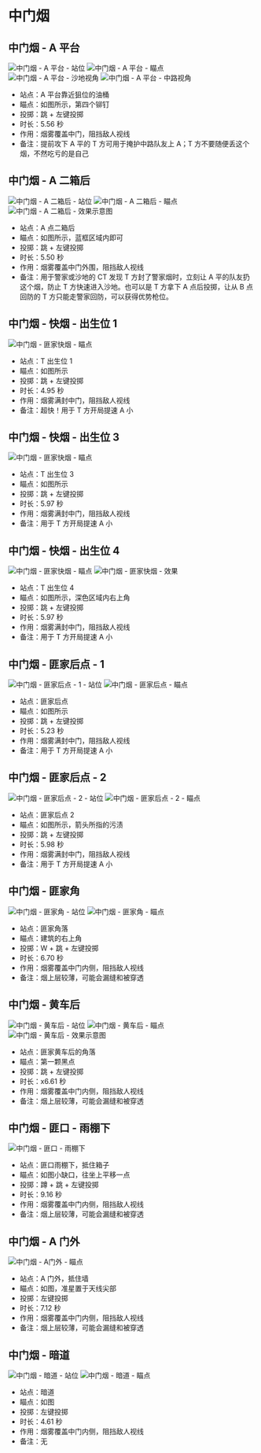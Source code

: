 # 中门烟

## 中门烟 - A 平台

![中门烟 - A 平台 - 站位](../../../../images/炙热沙城/中门烟-A平-站位.png)
![中门烟 - A 平台 - 瞄点](../../../../images/炙热沙城/中门烟-A平-瞄点.png)
![中门烟 - A 平台 - 沙地视角](../../../../images/炙热沙城/中门烟-A平-沙地视角.png)
![中门烟 - A 平台 - 中路视角](../../../../images/炙热沙城/中门烟-A平-中路视角.png)

- 站点：A 平台靠近狙位的油桶
- 瞄点：如图所示，第四个铆钉
- 投掷：跳 + 左键投掷
- 时长：5.56 秒
- 作用：烟雾覆盖中门，阻挡敌人视线
- 备注：提前攻下 A 平的 T 方可用于掩护中路队友上 A；T 方不要随便丢这个烟，不然吃亏的是自己

## 中门烟 - A 二箱后

![中门烟 - A 二箱后 - 站位](../../../../images/炙热沙城/中门烟-A二箱后-站位.png)
![中门烟 - A 二箱后 - 瞄点](../../../../images/炙热沙城/中门烟-A二箱后-瞄点.png)
![中门烟 - A 二箱后 - 效果示意图](../../../../images/炙热沙城/中门烟-A二箱后-效果.png)

- 站点：A 点二箱后
- 瞄点：如图所示，蓝框区域内即可
- 投掷：跳 + 左键投掷
- 时长：5.50 秒
- 作用：烟雾覆盖中门外围，阻挡敌人视线
- 备注：用于警家或沙地的 CT 发现 T 方封了警家烟时，立刻让 A 平的队友扔这个烟，防止 T 方快速进入沙地。也可以是 T 方拿下 A 点后投掷，让从 B 点回防的 T 方只能走警家回防，可以获得优势枪位。

## 中门烟 - 快烟 - 出生位 1

![中门烟 - 匪家快烟 - 瞄点](../../../../images/炙热沙城/中门烟-快烟-出生位1-瞄点.png)

- 站点：T 出生位 1
- 瞄点：如图所示
- 投掷：跳 + 左键投掷
- 时长：4.95 秒
- 作用：烟雾满封中门，阻挡敌人视线
- 备注：超快！用于 T 方开局提速 A 小

## 中门烟 - 快烟 - 出生位 3

![中门烟 - 匪家快烟 - 瞄点](../../../../images/炙热沙城/中门烟-快烟-出生位3-瞄点.png)

- 站点：T 出生位 3
- 瞄点：如图所示
- 投掷：跳 + 左键投掷
- 时长：5.97 秒
- 作用：烟雾满封中门，阻挡敌人视线
- 备注：用于 T 方开局提速 A 小

## 中门烟 - 快烟 - 出生位 4

![中门烟 - 匪家快烟 - 瞄点](../../../../images/炙热沙城/中门烟-快烟-出生位4-瞄点.png)
![中门烟 - 匪家快烟 - 效果](../../../../images/炙热沙城/中门烟-匪家快烟-效果.png)

- 站点：T 出生位 4
- 瞄点：如图所示，深色区域内右上角
- 投掷：跳 + 左键投掷
- 时长：5.97 秒
- 作用：烟雾满封中门，阻挡敌人视线
- 备注：用于 T 方开局提速 A 小

## 中门烟 - 匪家后点 - 1

![中门烟 - 匪家后点 - 1 - 站位](../../../../images/炙热沙城/站位-匪家后点1.png)
![中门烟 - 匪家后点 - 瞄点](../../../../images/炙热沙城/中门烟-匪家后点1-瞄点.png)

- 站点：匪家后点
- 瞄点：如图所示
- 投掷：跳 + 左键投掷
- 时长：5.23 秒
- 作用：烟雾满封中门，阻挡敌人视线
- 备注：用于 T 方开局提速 A 小

## 中门烟 - 匪家后点 - 2

![中门烟 - 匪家后点 - 2 - 站位](../../../../images/炙热沙城/站位-匪家后点2.png)
![中门烟 - 匪家后点 - 2 - 瞄点](../../../../images/炙热沙城/中门烟-匪家后点2-瞄点.png)

- 站点：匪家后点 2
- 瞄点：如图所示，箭头所指的污渍
- 投掷：跳 + 左键投掷
- 时长：5.98 秒
- 作用：烟雾满封中门，阻挡敌人视线
- 备注：用于 T 方开局提速 A 小

## 中门烟 - 匪家角

![中门烟 - 匪家角 - 站位](../../../../images/炙热沙城/站位-匪家角.png)
![中门烟 - 匪家角 - 瞄点](../../../../images/炙热沙城/中门烟-匪家角-瞄点.png)

- 站点：匪家角落
- 瞄点：建筑的右上角
- 投掷：W + 跳 + 左键投掷
- 时长：6.70 秒
- 作用：烟雾覆盖中门内侧，阻挡敌人视线
- 备注：烟上层较薄，可能会漏缝和被穿透

## 中门烟 - 黄车后

![中门烟 - 黄车后 - 站位](../../../../images/炙热沙城/站位-黄车后.png)
![中门烟 - 黄车后 - 瞄点](../../../../images/炙热沙城/中门烟-黄车后-瞄点.png)
![中门烟 - 黄车后 - 效果示意图](../../../../images/炙热沙城/中门烟-黄车后-效果.png)

- 站点：匪家黄车后的角落
- 瞄点：第一颗黑点
- 投掷：跳 + 左键投掷
- 时长：x6.61 秒
- 作用：烟雾覆盖中门内侧，阻挡敌人视线
- 备注：烟上层较薄，可能会漏缝和被穿透

## 中门烟 - 匪口 - 雨棚下

![中门烟 - 匪口 - 雨棚下](../../../../images/炙热沙城/中门烟-匪口-雨棚下-瞄点.png)

- 站点：匪口雨棚下，抵住箱子
- 瞄点：如图小缺口，往坐上平移一点
- 投掷：蹲 + 跳 + 左键投掷
- 时长：9.16 秒
- 作用：烟雾覆盖中门内侧，阻挡敌人视线
- 备注：烟上层较薄，可能会漏缝和被穿透

## 中门烟 - A 门外

![中门烟 - A门外 - 瞄点](../../../../images/炙热沙城/中门烟-A门外-瞄点.png)

- 站点：A 门外，抵住墙
- 瞄点：如图，准星置于天线尖部
- 投掷：左键投掷
- 时长：7.12 秒
- 作用：烟雾覆盖中门内侧，阻挡敌人视线
- 备注：烟上层较薄，可能会漏缝和被穿透

## 中门烟 - 暗道

![中门烟 - 暗道 - 站位](../../../../images/炙热沙城/站位-Xbox烟-暗道.png)
![中门烟 - 暗道 - 瞄点](../../../../images/炙热沙城/中门烟-暗道-瞄点.png)

- 站点：暗道
- 瞄点：如图
- 投掷：左键投掷
- 时长：4.61 秒
- 作用：烟雾覆盖中门内侧，阻挡敌人视线
- 备注：无
